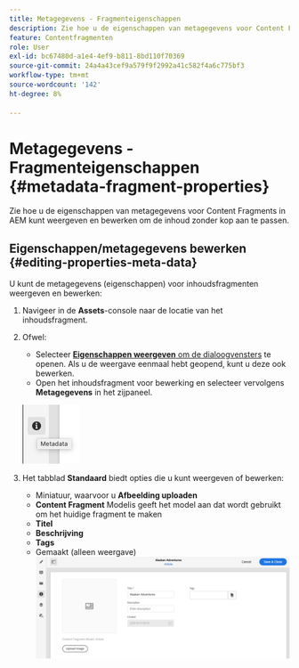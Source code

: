 ```yaml
---
title: Metagegevens - Fragmenteigenschappen
description: Zie hoe u de eigenschappen van metagegevens voor Content Fragments in AEM kunt weergeven en bewerken om de inhoud zonder kop aan te passen.
feature: Contentfragmenten
role: User
exl-id: bc67480d-a1e4-4ef9-b811-8bd110f70369
source-git-commit: 24a4a43cef9a579f9f2992a41c582f4a6c775bf3
workflow-type: tm+mt
source-wordcount: '142'
ht-degree: 8%

---
```


# Metagegevens - Fragmenteigenschappen {#metadata-fragment-properties}

Zie hoe u de eigenschappen van metagegevens voor Content Fragments in AEM kunt weergeven en bewerken om de inhoud zonder kop aan te passen.

## Eigenschappen/metagegevens bewerken {#editing-properties-meta-data}

U kunt de metagegevens (eigenschappen) voor inhoudsfragmenten weergeven en bewerken:

1. Navigeer in de **Assets**-console naar de locatie van het inhoudsfragment.
2. Ofwel:

   * Selecteer [**Eigenschappen weergeven** om de dialoogvensters](/help/assets/manage-digital-assets.md#editing-properties) te openen. Als u de weergave eenmaal hebt geopend, kunt u deze ook bewerken.
   * Open het inhoudsfragment voor bewerking en selecteer vervolgens **Metagegevens** in het zijpaneel.

   ![metadata](assets/cfm-metadata-01.png)

3. Het tabblad **Standaard** biedt opties die u kunt weergeven of bewerken:

   * Miniatuur, waarvoor u **Afbeelding uploaden**
   * **Content Fragment** Modelis geeft het model aan dat wordt gebruikt om het huidige fragment te maken
   * **Titel**
   * **Beschrijving**
   * **Tags**
   * Gemaakt (alleen weergave)
   ![metagegevens](assets/cfm-metadata-02.png)
